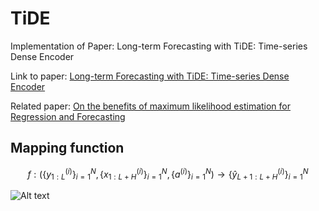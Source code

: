 
# TiDE
Implementation of Paper: Long-term Forecasting with TiDE: Time-series Dense Encoder  

Link to paper: [Long-term Forecasting with TiDE: Time-series Dense Encoder](https://arxiv.org/pdf/2304.08424.pdf)  

Related paper: [On the benefits of maximum likelihood estimation for Regression and Forecasting](https://openreview.net/pdf?id=zrW-LVXj2k1)

## Mapping function  

$$
f : (\{y_{1: L}^{(i)}\}_{i=1}^{N}, \{x_{1:L+H}^{(i)}\}_{i=1}^{N}, \{a^{(i)}\}_{i=1}^{N}) \to \{\hat y_{L+1:L+H}^{(i)}\}_{i=1}^{N}
$$

![Alt text](./figs/model.png "Model Structure")